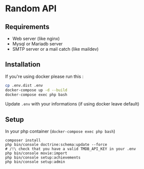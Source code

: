 # Random API

## Requirements

* Web server (like nginx)
* Mysql or Mariadb server
* SMTP server or a mail catch (like maildev)

## Installation
If you're using docker please run this :

```bash
cp .env.dist .env
docker-compose up -d --build
docker-compose exec php bash
```
Update `.env` with your informations (if using docker leave default)

## Setup

In your php container (`docker-compose exec php bash`)
```
composer install
php bin/console doctrine:schema:update --force
# /!\ check that you have a valid TMDB_API_KEY in your .env
php bin/console movie:import
php bin/console setup:achievements
php bin/console setup:admin
```
